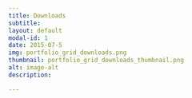 ```yaml
---
title: Downloads
subtitle: 
layout: default
modal-id: 1
date: 2015-07-5
img: portfolio_grid_downloads.png
thumbnail: portfolio_grid_downloads_thumbnail.png
alt: image-alt
description: 

---
```

